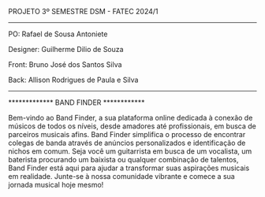 PROJETO 3º SEMESTRE DSM - FATEC 2024/1
**************************************
PO: Rafael de Sousa Antoniete

Designer: Guilherme Dilio de Souza

Front: Bruno José dos Santos Silva

Back: Allison Rodrigues de Paula e Silva

**************************************

************* BAND FINDER ************

Bem-vindo ao Band Finder, a sua plataforma online dedicada à conexão de músicos de todos os níveis, desde amadores até profissionais, em busca de parceiros musicais afins. Band Finder simplifica o processo de encontrar colegas de banda através de anúncios personalizados e identificação de nichos em comum. Seja você um guitarrista em busca de um vocalista, um baterista procurando um baixista ou qualquer combinação de talentos, Band Finder está aqui para ajudar a transformar suas aspirações musicais em realidade. Junte-se à nossa comunidade vibrante e comece a sua jornada musical hoje mesmo!
